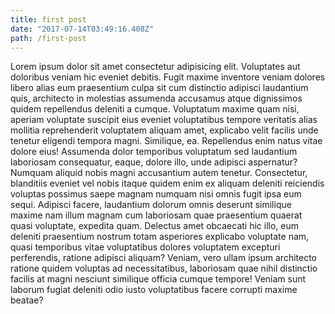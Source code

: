 ```yaml
---
title: first post
date: "2017-07-14T03:49:16.408Z"
path: /first-post
---
```


Lorem ipsum dolor sit amet consectetur adipisicing elit. Voluptates aut doloribus veniam hic eveniet debitis. Fugit maxime inventore veniam dolores libero alias eum praesentium culpa sit cum distinctio adipisci laudantium quis, architecto in molestias assumenda accusamus atque dignissimos quidem repellendus deleniti a cumque. Voluptatum maxime quam nisi, aperiam voluptate suscipit eius eveniet voluptatibus tempore veritatis alias mollitia reprehenderit voluptatem aliquam amet, explicabo velit facilis unde tenetur eligendi tempora magni. Similique, ea. Repellendus enim natus vitae dolore eius! Assumenda dolor temporibus voluptatum sed laudantium laboriosam consequatur, eaque, dolore illo, unde adipisci aspernatur? Numquam aliquid nobis magni accusantium autem tenetur. Consectetur, blanditiis eveniet vel nobis itaque quidem enim ex aliquam deleniti reiciendis voluptas possimus saepe magnam numquam nisi omnis fugit ipsa eum sequi. Adipisci facere, laudantium dolorum omnis deserunt similique maxime nam illum magnam cum laboriosam quae praesentium quaerat quasi voluptate, expedita quam. Delectus amet obcaecati hic illo, eum deleniti praesentium nostrum totam asperiores explicabo voluptate nam, quasi temporibus vitae voluptatibus dolores voluptatem excepturi perferendis, ratione adipisci aliquam? Veniam, vero ullam ipsum architecto ratione quidem voluptas ad necessitatibus, laboriosam quae nihil distinctio facilis at magni nesciunt similique officia cumque tempore! Veniam sunt laborum fugiat deleniti odio iusto voluptatibus facere corrupti maxime beatae?